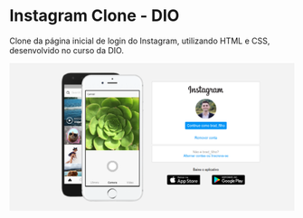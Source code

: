 # Instagram Clone - DIO

Clone da página inicial de login do Instagram, utilizando HTML e CSS, desenvolvido no curso da DIO.

![banner](https://github.com/hildebrandofilho/instagram-clone-dio/blob/main/readme.png)
